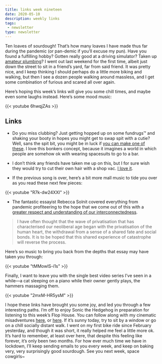 ```yaml
---
title: links week nineteen
date: 2020-05-10
description: weekly links
tags:
 - newsletter
type: newsletter
---
```


Ten loaves of sourdough! That’s how many loaves I have made thus far during the pandemic (or pan-demic if you’ll excuse my pun). Have you found a fulfilling hobby? Gotten really good at a driving simulator? Taken up [amateur plumbing](https://www.cowaymega.com/product/coway-bidetmega-400/)? I went out last weekend for the first time, albeit just down the street to sit in a friend’s yard, far from said friend. It was pretty nice, and I keep thinking I should perhaps do a little more biking and walking, but then I see a dozen people walking around massless, and I get some combination of furious and scared all over again. 

Here’s hoping this week’s links will give you some chill times, and maybe even some laughs instead. Here’s some mood music:

{{< youtube 6hwqjZAs >}}

## Links

- Do you miss clubbing? Just getting hopped up on some fundrugs™ and shaking your booty in hopes you might get to swap spit with a cutie? Well, sans the spit bit, you might be in luck if [you can make one of these](https://www.core77.com/posts/98066/No-Social-Distancing-Required-Personal-Protective-Suit-Concept-Designed-for-Nightlife). I love this bonkers concept, because it imagines a world in which people are somehow ok with wearing spacesuits to go to a bar.
- I don’t think any friends have taken me up on this, but I for sure wish they would try to cut their own hair with a shop vac. [I love it](https://gizmodo.com/i-cut-my-hair-with-a-vacuum-cleaner-and-oh-man-i-think-1843204420).


- If the previous song is over, here’s a bit more mall music to tide you over as you read these next few pieces:

{{< youtube "R7k-dw24XXI" >}}

- The fantastic essayist Rebecca Solnit covered everything from pandemic profiteering to the hope that we come out of this with a [greater respect and understanding of our interconnectedness](https://www.theguardian.com/world/2020/apr/07/what-coronavirus-can-teach-us-about-hope-rebecca-solnit).

> I have often thought that the wave of privatisation that has characterised our neoliberal age began with the privatisation of the human heart, the withdrawal from a sense of a shared fate and social bonds. It is to be hoped that this shared experience of catastrophe will reverse the process.

Here’s so music to bring you back from the depths that essay may have taken you through:

{{< youtube "tMMowlS-i1s" >}}

Finally, I want to leave you with the single best video series I’ve seen in a while—a cat sleeping on a piano while their owner gently plays, the hammers massaging them.

{{< youtube "2mxM-HR5ysM" >}}

I hope these links have brought you some joy, and led you through a few interesting paths. I’m off to enjoy Sonic the Hedgehog in preparation for listening to this week’s Flop House. You can follow along with my cinematic misadventures [here](https://www.brookshelley.com/movies), or [here](https://www.letterboxd.com/brookshelley/films/). If it’s sunny today, try to sit by a window or go on a chill socially distant walk. I went on my first bike ride since February yesterday, and though it was short, it really helped me feel a little more ok. It’s hard to remember, at least over here, that despite this feeling like forever, it’s only been two months. For how ever much time we have in lockdown, I’ll keep sending emails to you every week, and keep on baking very, very surprisingly good sourdough. See you next week, space cowgirls~ 
